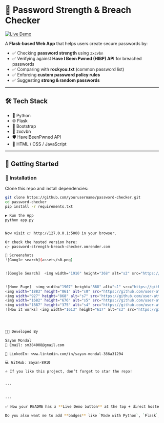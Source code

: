 # 🔐 Password Strength & Breach Checker  

[![Live Demo](https://img.shields.io/badge/🌍%20Live%20Demo-Click%20Here-brightgreen?style=for-the-badge)](https://password-strength-breach-checker.onrender.com)  

A **Flask-based Web App** that helps users create secure passwords by:  

- ✅ Checking **password strength** using `zxcvbn`  
- ✅ Verifying against **Have I Been Pwned (HIBP) API** for breached passwords  
- ✅ Comparing with **rockyou.txt** (common password list)  
- ✅ Enforcing **custom password policy rules**  
- ✅ Suggesting **strong & random passwords**  

---

## 🛠️ Tech Stack  

- 🐍 Python  
- 🌐 Flask  
- 🎨 Bootstrap  
- 🔑 zxcvbn  
- 🛡️ HaveIBeenPwned API  
- 📄 HTML / CSS / JavaScript  

---

## 🚀 Getting Started  

### 🔧 Installation  

Clone this repo and install dependencies:  

```bash
git clone https://github.com/yourusername/password-checker.git
cd password-checker
pip install -r requirements.txt

▶️ Run the App
python app.py


Now visit 👉 http://127.0.0.1:5000 in your browser.

Or check the hosted version here:
👉 password-strength-breach-checker.onrender.com

📸 Screenshots
![Google search](assets/s0.png) 

 
![Google Search]  <img width="1916" height="368" alt="s2" src="https://github.com/user-attachments/assets/ad577483-dbec-448e-aeb2-adcc750ae5d5" />

 
![Home Page]  <img width="1907" height="868" alt="s1" src="https://github.com/user-attachments/assets/dcc17f6a-9892-40b4-8ee2-79075b15b494" />
<img width="1883" height="861" alt="s0" src="https://github.com/user-attachments/assets/22841090-9f0b-4baf-baea-8b9ee8a8c3af" />
<img width="927" height="868" alt="s7" src="https://github.com/user-attachments/assets/f529db45-93b5-49ed-bba6-8e48216d1aa7" />
<img width="1682" height="676" alt="s5" src="https://github.com/user-attachments/assets/8e1989fc-a6c8-46f0-bb00-0b31a6a63d2d" />
<img width="1887" height="375" alt="s4" src="https://github.com/user-attachments/assets/3cef8886-9d55-47c1-9e00-f9a2f02106cb" />
![How it works] <img width="1613" height="617" alt="s3" src="https://github.com/user-attachments/assets/e955179d-952e-49af-8a9c-e71928556bc9" />
 



👨‍💻 Developed By

Sayan Mondal
📧 Email: sm384008@gmail.com

🔗 LinkedIn: www.linkedin.com/in/sayan-mondal-386a31294

💻 GitHub: Sayan-8910

⭐ If you like this project, don’t forget to star the repo!


---


---

✅ Now your README has a **Live Demo button** at the top + direct hosted link inside 🚀.  

Do you also want me to add **badges** like `Made with Python`, `Flask`, and `Deployed on Render` at the top for extra attractiveness?
